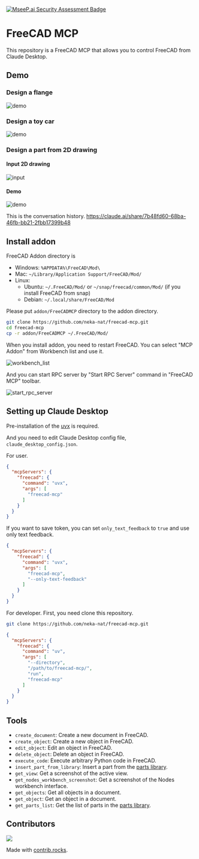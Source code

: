 [![MseeP.ai Security Assessment Badge](https://mseep.net/pr/neka-nat-freecad-mcp-badge.png)](https://mseep.ai/app/neka-nat-freecad-mcp)

# FreeCAD MCP

This repository is a FreeCAD MCP that allows you to control FreeCAD from Claude Desktop.

## Demo

### Design a flange

![demo](./assets/freecad_mcp4.gif)

### Design a toy car

![demo](./assets/make_toycar4.gif)

### Design a part from 2D drawing

#### Input 2D drawing

![input](./assets/b9-1.png)

#### Demo

![demo](./assets/from_2ddrawing.gif)

This is the conversation history.
https://claude.ai/share/7b48fd60-68ba-46fb-bb21-2fbb17399b48

## Install addon

FreeCAD Addon directory is
* Windows: `%APPDATA%\FreeCAD\Mod\`
* Mac: `~/Library/Application Support/FreeCAD/Mod/`
* Linux:
  * Ubuntu: `~/.FreeCAD/Mod/` or `~/snap/freecad/common/Mod/` (if you install FreeCAD from snap)
  * Debian: `~/.local/share/FreeCAD/Mod`

Please put `addon/FreeCADMCP` directory to the addon directory.

```bash
git clone https://github.com/neka-nat/freecad-mcp.git
cd freecad-mcp
cp -r addon/FreeCADMCP ~/.FreeCAD/Mod/
```

When you install addon, you need to restart FreeCAD.
You can select "MCP Addon" from Workbench list and use it.

![workbench_list](./assets/workbench_list.png)

And you can start RPC server by "Start RPC Server" command in "FreeCAD MCP" toolbar.

![start_rpc_server](./assets/start_rpc_server.png)

## Setting up Claude Desktop

Pre-installation of the [uvx](https://docs.astral.sh/uv/guides/tools/) is required.

And you need to edit Claude Desktop config file, `claude_desktop_config.json`.

For user.

```json
{
  "mcpServers": {
    "freecad": {
      "command": "uvx",
      "args": [
        "freecad-mcp"
      ]
    }
  }
}
```

If you want to save token, you can set `only_text_feedback` to `true` and use only text feedback.

```json
{
  "mcpServers": {
    "freecad": {
      "command": "uvx",
      "args": [
        "freecad-mcp",
        "--only-text-feedback"
      ]
    }
  }
}
```


For developer.
First, you need clone this repository.

```bash
git clone https://github.com/neka-nat/freecad-mcp.git
```

```json
{
  "mcpServers": {
    "freecad": {
      "command": "uv",
      "args": [
        "--directory",
        "/path/to/freecad-mcp/",
        "run",
        "freecad-mcp"
      ]
    }
  }
}
```

## Tools

* `create_document`: Create a new document in FreeCAD.
* `create_object`: Create a new object in FreeCAD.
* `edit_object`: Edit an object in FreeCAD.
* `delete_object`: Delete an object in FreeCAD.
* `execute_code`: Execute arbitrary Python code in FreeCAD.
* `insert_part_from_library`: Insert a part from the [parts library](https://github.com/FreeCAD/FreeCAD-library).
* `get_view`: Get a screenshot of the active view.
* `get_nodes_workbench_screenshot`: Get a screenshot of the Nodes workbench interface.
* `get_objects`: Get all objects in a document.
* `get_object`: Get an object in a document.
* `get_parts_list`: Get the list of parts in the [parts library](https://github.com/FreeCAD/FreeCAD-library).

## Contributors

<a href="https://github.com/neka-nat/freecad-mcp/graphs/contributors">
  <img src="https://contrib.rocks/image?repo=neka-nat/freecad-mcp" />
</a>

Made with [contrib.rocks](https://contrib.rocks).
